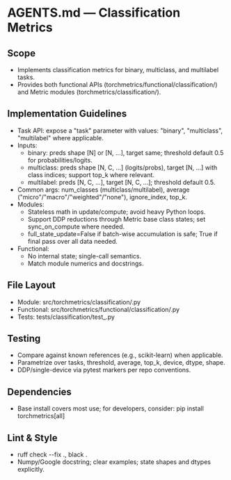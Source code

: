 # AGENTS.md — Classification Metrics

## Scope
- Implements classification metrics for binary, multiclass, and multilabel tasks.
- Provides both functional APIs (torchmetrics/functional/classification/) and Metric modules (torchmetrics/classification/).

## Implementation Guidelines
- Task API: expose a "task" parameter with values: "binary", "multiclass", "multilabel" where applicable.
- Inputs:
  - binary: preds shape [N] or [N, ...], target same; threshold default 0.5 for probabilities/logits.
  - multiclass: preds shape [N, C, ...] (logits/probs), target [N, ...] with class indices; support top_k where relevant.
  - multilabel: preds [N, C, ...], target [N, C, ...]; threshold default 0.5.
- Common args: num_classes (multiclass/multilabel), average ("micro"/"macro"/"weighted"/"none"), ignore_index, top_k.
- Modules:
  - Stateless math in update/compute; avoid heavy Python loops.
  - Support DDP reductions through Metric base class states; set sync_on_compute where needed.
  - full_state_update=False if batch-wise accumulation is safe; True if final pass over all data needed.
- Functional:
  - No internal state; single-call semantics.
  - Match module numerics and docstrings.

## File Layout
- Module: src/torchmetrics/classification/<metric>.py
- Functional: src/torchmetrics/functional/classification/<metric>.py
- Tests: tests/classification/test_<metric>.py

## Testing
- Compare against known references (e.g., scikit-learn) when applicable.
- Parametrize over tasks, threshold, average, top_k, device, dtype, shape.
- DDP/single-device via pytest markers per repo conventions.

## Dependencies
- Base install covers most use; for developers, consider: pip install torchmetrics[all]

## Lint & Style
- ruff check --fix ., black .
- Numpy/Google docstring; clear examples; state shapes and dtypes explicitly.
